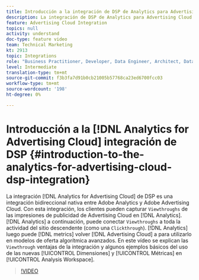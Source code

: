 ```yaml
---
title: Introducción a la integración de DSP de Analytics para Advertising Cloud
description: La integración de DSP de Analytics para Advertising Cloud es una integración bidireccional nativa entre Adobe Analytics y Adobe Advertising Cloud. Con esta integración, los clientes pueden capturar las visualizaciones de las impresiones de publicidad de Advertising Cloud en Analytics. A continuación, Analytics puede conectar las visualizaciones a toda la actividad del sitio descendente (como un clic). A continuación, Analytics puede volver a pasar métricas a Advertising Cloud para usarlas en modelos de oferta algorítmica avanzados. En este vídeo se explica qué es una visualización, los beneficios de la integración y algunos ejemplos básicos del uso de las nuevas dimensiones/métricas en Analysis Workspace.
feature: Advertising Cloud Integration
topics: null
activity: understand
doc-type: feature video
team: Technical Marketing
kt: 2913
topic: Integrations
role: "Business Practitioner, Developer, Data Engineer, Architect, Data Architect, Administrator, Leader"
level: Intermediate
translation-type: tm+mt
source-git-commit: f3b3fa7d91b0cb21005b57768ca23ed6700fcc03
workflow-type: tm+mt
source-wordcount: '198'
ht-degree: 0%

---
```



# Introducción a la [!DNL Analytics for Advertising Cloud] integración de DSP {#introduction-to-the-analytics-for-advertising-cloud-dsp-integration}

La integración [!DNL Analytics for Advertising Cloud] de DSP es una integración bidireccional nativa entre Adobe Analytics y Adobe Advertising Cloud. Con esta integración, los clientes pueden capturar `Viewthroughs` de las impresiones de publicidad de Advertising Cloud en [!DNL Analytics]. [!DNL Analytics] a continuación, puede conectar  `Viewthroughs` a toda la actividad del sitio descendente (como una  `Clickthrough`). [!DNL Analytics] luego puede  [!DNL metrics] volver  [!DNL Advertising Cloud] a para utilizarlo en modelos de oferta algorítmica avanzados. En este vídeo se explican las `Viewthrough` ventajas de la integración y algunos ejemplos básicos del uso de las nuevas [!UICONTROL Dimensiones] y [!UICONTROL Métricas] en [!UICONTROL Analysis Workspace].

>[!VIDEO](https://video.tv.adobe.com/v/27237/?quality=9)
